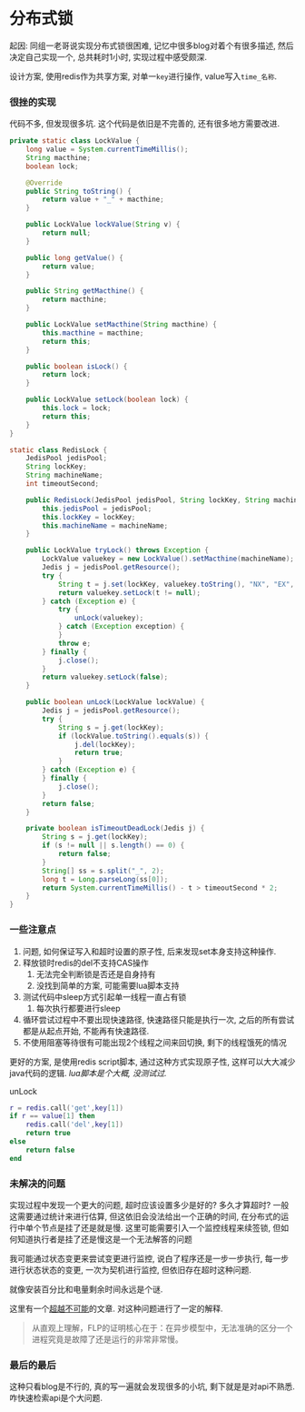 # 分布式锁

起因: 同组一老哥说实现分布式锁很困难, 记忆中很多blog对着个有很多描述, 然后决定自己实现一个, 总共耗时1小时, 实现过程中感受颇深.

设计方案, 使用redis作为共享方案, 对单一`key`进行操作, value写入`time_名称`.

### 很挫的实现

代码不多, 但发现很多坑. 这个代码是依旧是不完善的, 还有很多地方需要改进.

```java
private static class LockValue {
    long value = System.currentTimeMillis();
    String macthine;
    boolean lock;

    @Override
    public String toString() {
        return value + "_" + macthine;
    }

    public LockValue lockValue(String v) {
        return null;
    }

    public long getValue() {
        return value;
    }

    public String getMacthine() {
        return macthine;
    }

    public LockValue setMacthine(String macthine) {
        this.macthine = macthine;
        return this;
    }

    public boolean isLock() {
        return lock;
    }

    public LockValue setLock(boolean lock) {
        this.lock = lock;
        return this;
    }
}

static class RedisLock {
    JedisPool jedisPool;
    String lockKey;
    String machineName;
    int timeoutSecond;

    public RedisLock(JedisPool jedisPool, String lockKey, String machineName) {
        this.jedisPool = jedisPool;
        this.lockKey = lockKey;
        this.machineName = machineName;
    }

    public LockValue tryLock() throws Exception {
        LockValue valuekey = new LockValue().setMacthine(machineName);
        Jedis j = jedisPool.getResource();
        try {
            String t = j.set(lockKey, valuekey.toString(), "NX", "EX", timeoutSecond);
            return valuekey.setLock(t != null);
        } catch (Exception e) {
            try {
                unLock(valuekey);
            } catch (Exception exception) {
            }
            throw e;
        } finally {
            j.close();
        }
        return valuekey.setLock(false);
    }

    public boolean unLock(LockValue lockValue) {
        Jedis j = jedisPool.getResource();
        try {
            String s = j.get(lockKey);
            if (lockValue.toString().equals(s)) {
                j.del(lockKey);
                return true;
            }
        } catch (Exception e) {
        } finally {
            j.close();
        }
        return false;
    }

    private boolean isTimeoutDeadLock(Jedis j) {
        String s = j.get(lockKey);
        if (s != null || s.length() == 0) {
            return false;
        }
        String[] ss = s.split("_", 2);
        long t = Long.parseLong(ss[0]);
        return System.currentTimeMillis() - t > timeoutSecond * 2;
    }
}
```

### 一些注意点

1. 问题, 如何保证写入和超时设置的原子性, 后来发现set本身支持这种操作.
2. 释放锁时redis的del不支持CAS操作
    1. 无法完全判断锁是否还是自身持有
    2. 没找到简单的方案, 可能需要lua脚本支持
3. 测试代码中sleep方式引起单一线程一直占有锁
    1. 每次执行都要进行sleep
4. 循环尝试过程中不要出现快速路径, 快速路径只能是执行一次, 之后的所有尝试都是从起点开始, 不能再有快速路径.
5. 不使用阻塞等待很有可能出现2个线程之间来回切换, 剩下的线程饿死的情况

更好的方案, 是使用redis script脚本, 通过这种方式实现原子性, 这样可以大大减少java代码的逻辑. *lua脚本是个大概, 没测试过.*

unLock
```lua
r = redis.call('get',key[1])
if r == value[1] then
    redis.call('del',key[1])
    return true
else
    return false
end
```

### 未解决的问题

实现过程中发现一个更大的问题, 超时应该设置多少是好的? 多久才算超时? 一般这需要通过统计来进行估算, 但这依旧会没法给出一个正确的时间, 在分布式的运行中单个节点是挂了还是就是慢. 这里可能需要引入一个监控线程来续签锁, 但如何知道执行者是挂了还是慢这是一个无法解答的问题

我可能通过状态变更来尝试变更进行监控, 说白了程序还是一步一步执行, 每一步进行状态状态的变更, 一次为契机进行监控, 但依旧存在超时这种问题.

就像安装百分比和电量剩余时间永远是个谜.

这里有一个[超越不可能](http://blog.kongfy.com/2019/10/%e8%b6%85%e8%b6%8a%e4%b8%8d%e5%8f%af%e8%83%bd/)的文章. 对这种问题进行了一定的解释.

> 从直观上理解，FLP的证明核心在于：在异步模型中，无法准确的区分一个进程究竟是故障了还是运行的非常非常慢。

### 最后的最后

这种只看blog是不行的, 真的写一遍就会发现很多的小坑, 剩下就是是对api不熟悉. 咋快速检索api是个大问题.




